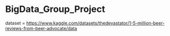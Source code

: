 # BigData_Group_Project

dataset = https://www.kaggle.com/datasets/thedevastator/1-5-million-beer-reviews-from-beer-advocate/data
